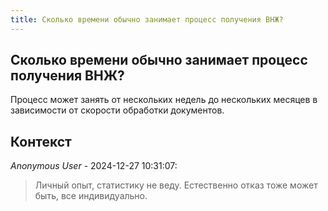 ```yaml
---
title: Сколько времени обычно занимает процесс получения ВНЖ?
---
```


## Сколько времени обычно занимает процесс получения ВНЖ?

Процесс может занять от нескольких недель до нескольких месяцев в зависимости от скорости обработки документов.

## Контекст

_Anonymous User_ - 2024-12-27 10:31:07:

> Личный опыт, статистику не веду. Естественно отказ тоже может быть, все индивидуально.
